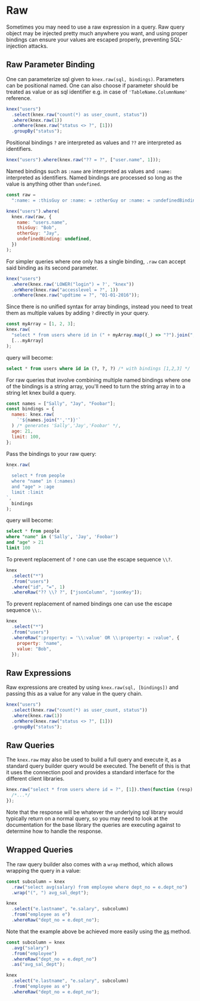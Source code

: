 # Raw

Sometimes you may need to use a raw expression in a query. Raw query object may be injected pretty much anywhere you want, and using proper bindings can ensure your values are escaped properly, preventing SQL-injection attacks.

## Raw Parameter Binding

One can parameterize sql given to `knex.raw(sql, bindings)`. Parameters can be positional named. One can also choose if parameter should be treated as value or as sql identifier e.g. in case of `'TableName.ColumnName'` reference.

```js
knex("users")
  .select(knex.raw("count(*) as user_count, status"))
  .where(knex.raw(1))
  .orWhere(knex.raw("status <> ?", [1]))
  .groupBy("status");
```

Positional bindings `?` are interpreted as values and `??` are interpreted as identifiers.

```js
knex("users").where(knex.raw("?? = ?", ["user.name", 1]));
```

Named bindings such as `:name` are interpreted as values and `:name:` interpreted as identifiers. Named bindings are processed so long as the value is anything other than `undefined`.

```js
const raw =
  ":name: = :thisGuy or :name: = :otherGuy or :name: = :undefinedBinding";

knex("users").where(
  knex.raw(raw, {
    name: "users.name",
    thisGuy: "Bob",
    otherGuy: "Jay",
    undefinedBinding: undefined,
  })
);
```

For simpler queries where one only has a single binding, `.raw` can accept said binding as its second parameter.

```js
knex("users")
  .where(knex.raw('LOWER("login") = ?', "knex"))
  .orWhere(knex.raw("accesslevel = ?", 1))
  .orWhere(knex.raw("updtime = ?", "01-01-2016"));
```

Since there is no unified syntax for array bindings, instead you need to treat them as multiple values by adding `?` directly in your query.

```js
const myArray = [1, 2, 3];
knex.raw(
  "select * from users where id in (" + myArray.map((_) => "?").join(",") + ")",
  [...myArray]
);
```

query will become:

```sql
select * from users where id in (?, ?, ?) /* with bindings [1,2,3] */
```

For raw queries that involve combining multiple named bindings where one of the bindings is a string array, you'll need to turn the string array in to a string let knex build a query.

```js
const names = ["Sally", "Jay", "Foobar"];
const bindings = {
  names: knex.raw(
    `'${names.join("','")}'`
  ) /* generates 'Sally','Jay','Foobar' */,
  age: 21,
  limit: 100,
};
```

Pass the bindings to your raw query:

```js
knex.raw(
  `
  select * from people
  where "name" in (:names)
  and "age" > :age
  limit :limit
`,
  bindings
);
```

query will become:

```sql
select * from people
where "name" in ('Sally', 'Jay', 'Foobar')
and "age" > 21
limit 100
```

To prevent replacement of `?` one can use the escape sequence `\\?`.

```js
knex
  .select("*")
  .from("users")
  .where("id", "=", 1)
  .whereRaw("?? \\? ?", ["jsonColumn", "jsonKey"]);
```

To prevent replacement of named bindings one can use the escape sequence `\\:`.

```js
knex
  .select("*")
  .from("users")
  .whereRaw(":property: = '\\:value' OR \\:property: = :value", {
    property: "name",
    value: "Bob",
  });
```

## Raw Expressions

Raw expressions are created by using `knex.raw(sql, [bindings])` and passing this as a value for any value in the query chain.

```js
knex("users")
  .select(knex.raw("count(*) as user_count, status"))
  .where(knex.raw(1))
  .orWhere(knex.raw("status <> ?", [1]))
  .groupBy("status");
```

## Raw Queries

The `knex.raw` may also be used to build a full query and execute it, as a standard query builder query would be executed. The benefit of this is that it uses the connection pool and provides a standard interface for the different client libraries.

```js
knex.raw("select * from users where id = ?", [1]).then(function (resp) {
  /*...*/
});
```

Note that the response will be whatever the underlying sql library would typically return on a normal query, so you may need to look at the documentation for the base library the queries are executing against to determine how to handle the response.

## Wrapped Queries

The raw query builder also comes with a `wrap` method, which allows wrapping the query in a value:

```js
const subcolumn = knex
  .raw("select avg(salary) from employee where dept_no = e.dept_no")
  .wrap("(", ") avg_sal_dept");

knex
  .select("e.lastname", "e.salary", subcolumn)
  .from("employee as e")
  .whereRaw("dept_no = e.dept_no");
```

Note that the example above be achieved more easily using the [as](/guide/query-builder#as) method.

```js
const subcolumn = knex
  .avg("salary")
  .from("employee")
  .whereRaw("dept_no = e.dept_no")
  .as("avg_sal_dept");

knex
  .select("e.lastname", "e.salary", subcolumn)
  .from("employee as e")
  .whereRaw("dept_no = e.dept_no");
```
